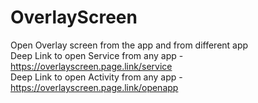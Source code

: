 # OverlayScreen
Open Overlay screen from the app and from different app<br>
Deep Link to open Service from any app - https://overlayscreen.page.link/service<br>
Deep Link to open Activity from any app - https://overlayscreen.page.link/openapp
